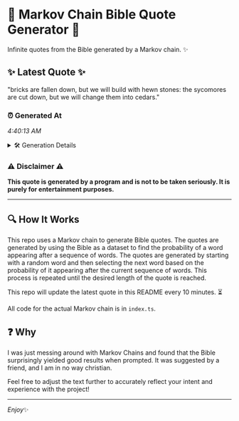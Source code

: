 # 📖 Markov Chain Bible Quote Generator 📖

Infinite quotes from the Bible generated by a Markov chain. ✨

## ✨ Latest Quote ✨
"bricks are fallen down, but we will build with hewn stones: the sycomores are cut down, but we will change them into cedars."

### ⏰ Generated At
*4:40:13 AM*

<details>
    <summary>🛠️ Generation Details</summary>
    <p>
        <strong>🌱 Seed:</strong> bricks<br>
        <strong>🔄 Iterations:</strong> 22<br>
        <strong>📜 Context History:</strong><br>[ bricks ]: are<br>[ bricks, are ]: fallen<br>[ bricks, are, fallen ]: down,<br>[ bricks, are, fallen, down, ]: but<br>[ bricks, are, fallen, down,, but ]: we<br>[ bricks, are, fallen, down,, but, we ]: will<br>[ are, fallen, down,, but, we, will ]: build<br>[ fallen, down,, but, we, will, build ]: with<br>[ down,, but, we, will, build, with ]: hewn<br>[ but, we, will, build, with, hewn ]: stones:<br>[ we, will, build, with, hewn, stones: ]: the<br>[ will, build, with, hewn, stones:, the ]: sycomores<br>[ build, with, hewn, stones:, the, sycomores ]: are<br>[ with, hewn, stones:, the, sycomores, are ]: cut<br>[ hewn, stones:, the, sycomores, are, cut ]: down,<br>[ stones:, the, sycomores, are, cut, down, ]: but<br>[ the, sycomores, are, cut, down,, but ]: we<br>[ sycomores, are, cut, down,, but, we ]: will<br>[ are, cut, down,, but, we, will ]: change<br>[ cut, down,, but, we, will, change ]: them<br>[ down,, but, we, will, change, them ]: into<br>[ but, we, will, change, them, into ]: cedars.<br>
    </p>
</details>

### ⚠️ Disclaimer ⚠️
**This quote is generated by a program and is not to be taken seriously. It is purely for entertainment purposes.**

---

## 🔍 How It Works

This repo uses a Markov chain to generate Bible quotes. The quotes are generated by using the Bible as a dataset to find the probability of a word appearing after a sequence of words. The quotes are generated by starting with a random word and then selecting the next word based on the probability of it appearing after the current sequence of words. This process is repeated until the desired length of the quote is reached.

This repo will update the latest quote in this README every 10 minutes. ⏳

All code for the actual Markov chain is in `index.ts`.

## ❓ Why

I was just messing around with Markov Chains and found that the Bible surprisingly yielded good results when prompted. 
It was suggested by a friend, and I am in no way christian.

Feel free to adjust the text further to accurately reflect your intent and experience with the project!

---

*Enjoy*✨
